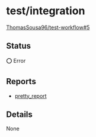 # test/integration

[ThomasSousa96/test-workflow#5](https://github.com/ThomasSousa96/test-workflow/pull/5)

## Status

<!-- :large_orange_diamond: Pending -->
<!-- :heavy_check_mark: Success -->
<!-- :x: Failure -->
:o: Error

## Reports

- [pretty_report](pretty_report.html)

## Details

None
